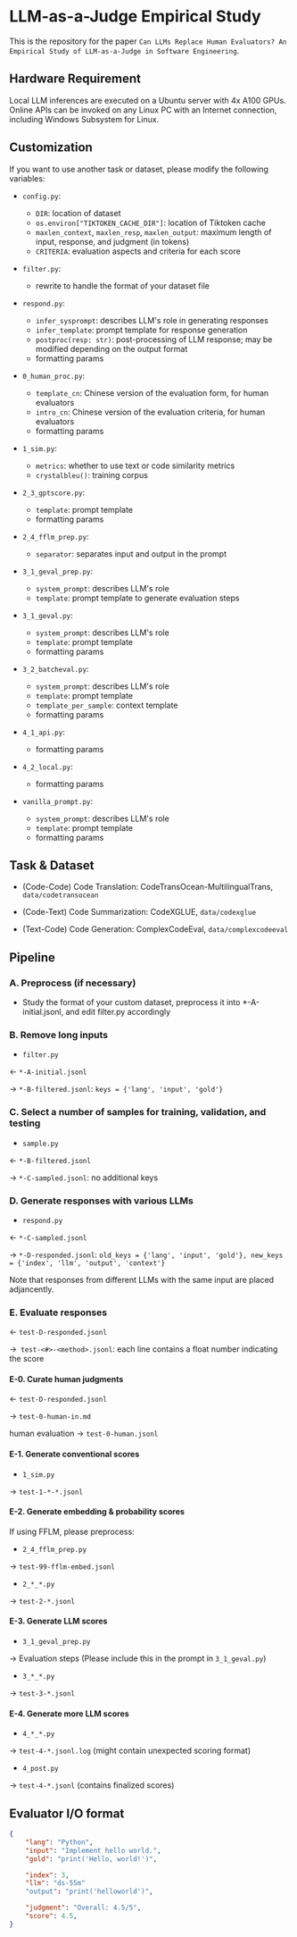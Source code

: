 # LLM-as-a-Judge Empirical Study

This is the repository for the paper `Can LLMs Replace Human Evaluators? An Empirical Study of
LLM-as-a-Judge in Software Engineering`.



## Hardware Requirement
Local LLM inferences are executed on a Ubuntu server with 4x A100 GPUs.
Online APIs can be invoked on any Linux PC with an Internet connection, including Windows Subsystem for Linux.



## Customization

If you want to use another task or dataset, please modify the following variables:

- `config.py`:
    - `DIR`: location of dataset
    - `os.environ["TIKTOKEN_CACHE_DIR"]`: location of Tiktoken cache
    - `maxlen_context`, `maxlen_resp`, `maxlen_output`: maximum length of input, response, and judgment (in tokens)
    - `CRITERIA`: evaluation aspects and criteria for each score

- `filter.py`:
    - rewrite to handle the format of your dataset file

- `respond.py`:
    - `infer_sysprompt`: describes LLM's role in generating responses
    - `infer_template`: prompt template for response generation
    - `postproc(resp: str)`: post-processing of LLM response; may be modified depending on the output format
    - formatting params

- `0_human_proc.py`:
    - `template_cn`: Chinese version of the evaluation form, for human evaluators
    - `intro_cn`: Chinese version of the evaluation criteria, for human evaluators
    - formatting params

- `1_sim.py`:
    - `metrics`: whether to use text or code similarity metrics
    - `crystalbleu()`: training corpus

- `2_3_gptscore.py`:
    - `template`: prompt template
    - formatting params

- `2_4_fflm_prep.py`:
    - `separator`: separates input and output in the prompt

- `3_1_geval_prep.py`:
    - `system_prompt`: describes LLM's role
    - `template`: prompt template to generate evaluation steps

- `3_1_geval.py`:
    - `system_prompt`: describes LLM's role
    - `template`: prompt template
    - formatting params

- `3_2_batcheval.py`:
    - `system_prompt`: describes LLM's role
    - `template`: prompt template
    - `template_per_sample`: context template
    - formatting params

- `4_1_api.py`:
    - formatting params

- `4_2_local.py`:
    - formatting params

- `vanilla_prompt.py`:
    - `system_prompt`: describes LLM's role
    - `template`: prompt template
    - formatting params



## Task & Dataset
* (Code-Code) Code Translation: CodeTransOcean-MultilingualTrans, `data/codetransocean`

* (Code-Text) Code Summarization: CodeXGLUE, `data/codexglue`

* (Text-Code) Code Generation: ComplexCodeEval, `data/complexcodeeval`



## Pipeline
### A. Preprocess (if necessary)

- Study the format of your custom dataset, preprocess it into *-A-initial.jsonl, and edit filter.py accordingly

### B. Remove long inputs

- `filter.py`

← `*-A-initial.jsonl`

→ `*-B-filtered.jsonl`: `keys = {'lang', 'input', 'gold'}`

### C. Select a number of samples for training, validation, and testing

- `sample.py`
  
← `*-B-filtered.jsonl`

→ `*-C-sampled.jsonl`: no additional keys

### D. Generate responses with various LLMs

- `respond.py`
  
← `*-C-sampled.jsonl`

→ `*-D-responded.jsonl`: `old_keys = {'lang', 'input', 'gold'}, new_keys = {'index', 'llm', 'output', 'context'}`

Note that responses from different LLMs with the same input are placed adjancently.

### E. Evaluate responses

← `test-D-responded.jsonl`

→` test-<#>-<method>.jsonl`: each line contains a float number indicating the score

#### E-0. Curate human judgments

← `test-D-responded.jsonl`

→ `test-0-human-in.md`

human evaluation → `test-0-human.jsonl`

#### E-1. Generate conventional scores

- `1_sim.py`
  
→ `test-1-*-*.jsonl`

#### E-2. Generate embedding & probability scores

If using FFLM, please preprocess:

- `2_4_fflm_prep.py`
  
→ `test-99-fflm-embed.jsonl`


- `2_*_*.py`
  
→ `test-2-*.jsonl`

#### E-3. Generate LLM scores

- `3_1_geval_prep.py`
  
→ Evaluation steps (Please include this in the prompt in `3_1_geval.py`)


- `3_*_*.py`
  
→ `test-3-*.jsonl`

#### E-4. Generate more LLM scores

- `4_*_*.py`
  
→ `test-4-*.jsonl.log` (might contain unexpected scoring format)


- `4_post.py`
  
→ `test-4-*.jsonl` (contains finalized scores)



## Evaluator I/O format

```json
{
    "lang": "Python",
    "input": "Implement hello world.",
    "gold": "print('Hello, world!')",

    "index": 3,
    "llm": "ds-55m"
    "output": "print('helloworld')",

    "judgment": "Overall: 4.5/5",
    "score": 4.5,
}
```
